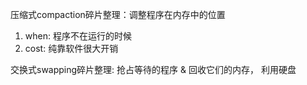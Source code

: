 压缩式compaction碎片整理：调整程序在内存中的位置

1. when: 程序不在运行的时候
2. cost: 纯靠软件很大开销


交换式swapping碎片整理: 抢占等待的程序 & 回收它们的内存， 利用硬盘


